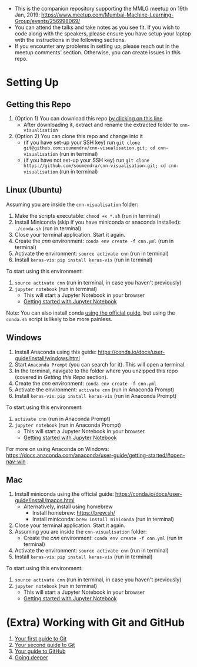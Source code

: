 * This is the companion repository supporting the MMLG meetup on 19th Jan, 2019: https://www.meetup.com/Mumbai-Machine-Learning-Group/events/256998069/
* You can attend the talks and take notes as you see fit. If you wish to code along with the speakers, please ensure you have setup your laptop with the instructions in the following sections.
* If you encounter any problems in setting up, please reach out in the meetup comments' section. Otherwise, you can create issues in this repo.

# Setting Up

## Getting this Repo

1. (Option 1) You can download this repo [by clicking on this line](https://github.com/soumendra/cnn-visualisation/archive/master.zip)
    - After downloading it, extract and rename the extracted folder to `cnn-visualisation`
2. (Option 2) You can clone this repo and change into it
    - (if you have set-up your SSH key) run `git clone git@github.com:soumendra/cnn-visualisation.git; cd cnn-visualisation` (run in terminal)
    - (if you have not set-up your SSH key) run `git clone https://github.com/soumendra/cnn-visualisation.git; cd cnn-visualisation` (run in terminal)

## Linux (Ubuntu)

Assuming you are inside the `cnn-visualisation` folder:

1. Make the scripts executable: `chmod +x *.sh` (run in terminal)
2. Install Miniconda (skip if you have miniconda or anaconda installed): `./conda.sh` (run in terminal)
3. Close your terminal application. Start it again.
4. Create the *cnn* environment: `conda env create -f cnn.yml` (run in terminal)
5. Activate the environment: `source activate cnn` (run in terminal)
6. Install `keras-vis`: `pip install keras-vis`  (run in terminal)

To start using this environment:

1. `source activate cnn` (run in terminal, in case you haven't previously)
2. `jupyter notebook` (run in terminal)
    - This will start a Jupyter Notebook in your browser
    - [Getting started with Jupyter Notebook](https://jupyter-notebook-beginner-guide.readthedocs.io/en/latest/)
    
Note: You can also install conda [using the official guide](https://conda.io/docs/user-guide/install/linux.html), but using the `conda.sh` script is likely to be more painless.

## Windows

1. Install Anaconda using this guide: https://conda.io/docs/user-guide/install/windows.html
2. Start `Anaconda Prompt` (you can search for it). This will open a terminal.
3. In the terminal, navigate to the folder where you unzipped this repo (covered in *Getting this Repo* section).
4. Create the *cnn* environment: `conda env create -f cnn.yml`
5. Activate the environment: `activate cnn` (run in Anaconda Prompt)
6. Install `keras-vis`: `pip install keras-vis`  (run in Anaconda Prompt)

To start using this environment:

1. `activate cnn` (run in Anaconda Prompt)
2. `jupyter notebook` (run in Anaconda Prompt)
    - This will start a Jupyter Notebook in your browser
    - [Getting started with Jupyter Notebook](https://jupyter-notebook-beginner-guide.readthedocs.io/en/latest/)

For more on using Anaconda on Windows: https://docs.anaconda.com/anaconda/user-guide/getting-started/#open-nav-win .

## Mac

1. Install miniconda using the official guide: https://conda.io/docs/user-guide/install/macos.html
    - Alternatively, install using homebrew
        * Install homebrew: https://brew.sh/
        * Install miniconda: `brew install miniconda` (run in terminal)
2. Close your terminal application. Start it again.
3. Assuming you are inside the `cnn-visualisation` folder:
    - Create the *cnn* environment: `conda env create -f cnn.yml` (run in terminal)
4. Activate the environment: `source activate cnn` (run in terminal)
5. Install `keras-vis`: `pip install keras-vis`  (run in terminal)

To start using this environment:

1. `source activate cnn` (run in terminal, in case you haven't previously)
2. `jupyter notebook` (run in terminal)
    - This will start a Jupyter Notebook in your browser
    - [Getting started with Jupyter Notebook](https://jupyter-notebook-beginner-guide.readthedocs.io/en/latest/)


# (Extra) Working with Git and GitHub

1. [Your first guide to Git](http://rogerdudler.github.io/git-guide/)
2. [Your second guide to Git](https://guides.github.com/introduction/git-handbook/)
3. [Your guide to GitHub](https://www.pluralsight.com/blog/software-development/github-tutorial)
4. [Going deeper](https://guides.github.com/)
